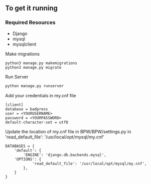 
## To get it running
### Required Resources
* Django
* mysql
* mysqlclient

Make migrations
```
python3 manage.py makemigrations
python3 manage.py migrate
```

Run Server
```python
python manage.py runserver
```

Add your credentials in my.cnf file
```
[client]
database = badpress
user = <YOURUSERNAME>
password = <YOURPASSWORD>
default-character-set = utf8
```

Update the location of my.cnf file in BPW/BPW/settings.py in 'read_default_file': '/usr/local/opt/mysql/my.cnf'
```
DATABASES = {
    'default': {
        'ENGINE': 'django.db.backends.mysql',
    'OPTIONS': {
            'read_default_file': '/usr/local/opt/mysql/my.cnf',
        },
    }
}
```
